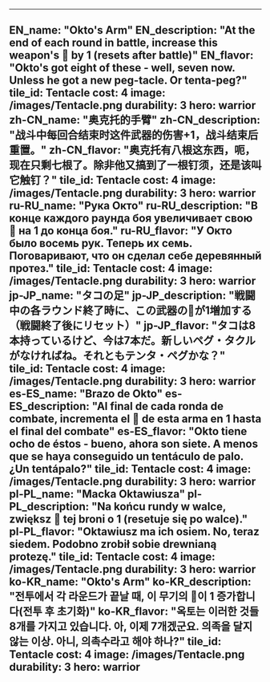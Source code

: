---

EN_name: "Okto's Arm"
EN_description: "At the end of each round in battle, increase this weapon's 🔸 by 1 (resets after battle)"
EN_flavor: "Okto's got eight of these - well, seven now. Unless he got a new peg-tacle. Or tenta-peg?"
tile_id: Tentacle
cost: 4
image: /images/Tentacle.png
durability: 3
hero: warrior
zh-CN_name: "奥克托的手臂"
zh-CN_description: "战斗中每回合结束时这件武器的伤害+1，战斗结束后重置。"
zh-CN_flavor: "奥克托有八根这东西，呃，现在只剩七根了。除非他又搞到了一根钉须，还是该叫它触钉？"
tile_id: Tentacle
cost: 4
image: /images/Tentacle.png
durability: 3
hero: warrior
ru-RU_name: "Рука Окто"
ru-RU_description: "В конце каждого раунда боя увеличивает свою 🔸 на 1 до конца боя."
ru-RU_flavor: "У Окто было восемь рук. Теперь их семь. Поговаривают, что он сделал себе деревянный протез."
tile_id: Tentacle
cost: 4
image: /images/Tentacle.png
durability: 3
hero: warrior
jp-JP_name: "タコの足"
jp-JP_description: "戦闘中の各ラウンド終了時に、この武器の🔸が1増加する（戦闘終了後にリセット）"
jp-JP_flavor: "タコは8本持っているけど、今は7本だ。新しいペグ・タクルがなければね。それともテンタ・ペグかな？"
tile_id: Tentacle
cost: 4
image: /images/Tentacle.png
durability: 3
hero: warrior
es-ES_name: "Brazo de Okto"
es-ES_description: "Al final de cada ronda de combate, incrementa el 🔸 de esta arma en 1 hasta el final del combate"
es-ES_flavor: "Okto tiene ocho de éstos - bueno, ahora son siete. A menos que se haya conseguido un tentáculo de palo. ¿Un tentápalo?"
tile_id: Tentacle
cost: 4
image: /images/Tentacle.png
durability: 3
hero: warrior
pl-PL_name: "Macka Oktawiusza"
pl-PL_description: "Na końcu rundy w walce, zwiększ 🔸 tej broni o 1 (resetuje się po walce)."
pl-PL_flavor: "Oktawiusz ma ich osiem. No, teraz siedem. Podobno zrobił sobie drewnianą protezę."
tile_id: Tentacle
cost: 4
image: /images/Tentacle.png
durability: 3
hero: warrior
ko-KR_name: "Okto's Arm"
ko-KR_description: "전투에서 각 라운드가 끝날 때, 이 무기의 🔸이 1 증가합니다(전투 후 초기화)"
ko-KR_flavor: "옥토는 이러한 것들 8개를 가지고 있습니다. 아, 이제 7개겠군요. 의족을 달지 않는 이상. 아니, 의촉수라고 해야 하나?"
tile_id: Tentacle
cost: 4
image: /images/Tentacle.png
durability: 3
hero: warrior
---